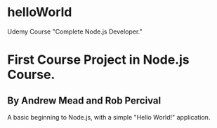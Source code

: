 # helloWorld
Udemy Course "Complete Node.js Developer."

<h1>First Course Project in Node.js Course.</h1>
<h2>By Andrew Mead and Rob Percival</h2>

<p>A basic beginning to Node.js, with a simple "Hello World!" application.</p>
